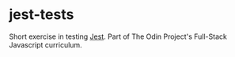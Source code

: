 # jest-tests
Short exercise in testing [Jest](https://jestjs.io). Part of The Odin Project's Full-Stack Javascript curriculum.

